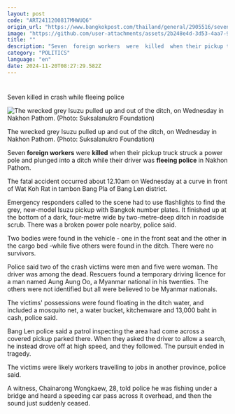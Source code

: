```yaml
---
layout: post
code: "ART2411200817MHWUQ6"
origin_url: "https://www.bangkokpost.com/thailand/general/2905516/seven-killed-in-crash-while-fleeing-police"
image: "https://github.com/user-attachments/assets/2b248e4d-3d53-4aa7-97e5-e86f4beba2bb"
title: ""
description: "Seven  foreign workers  were  killed  when their pickup truck struck a power pole and plunged into a ditch while their driver was  fleeing police  in Nakhon Pathom."
category: "POLITICS"
language: "en"
date: 2024-11-20T08:27:29.582Z
---
```


# 

Seven killed in crash while fleeing police

![The wrecked grey Isuzu pulled up and out of the ditch, on Wednesday in Nakhon Pathom. (Photo: Suksalanukro Foundation)](https://github.com/user-attachments/assets/357b9550-f702-4454-82cf-357da3317617)

The wrecked grey Isuzu pulled up and out of the ditch, on Wednesday in Nakhon Pathom. (Photo: Suksalanukro Foundation)

Seven **foreign workers** were **killed** when their pickup truck struck a power pole and plunged into a ditch while their driver was **fleeing police** in Nakhon Pathom. 

The fatal accident occurred about 12.10am on Wednesday at a curve in front of Wat Koh Rat in tambon Bang Pla of Bang Len district.

Emergency responders called to the scene had to use flashlights to find the grey, new-model Isuzu pickup with Bangkok number plates. It finished up at the bottom of a dark, four-metre wide by two-metre-deep ditch in roadside scrub. There was a broken power pole nearby, police said.

Two bodies were found in the vehicle - one in the front seat and the other in the cargo bed -while five others were found in the ditch. There were no survivors.

Police said two of the crash victims were men and five were woman. The driver was among the dead. Rescuers found a temporary driving licence for a man named Aung Aung Oo, a Myanmar national in his twenties. The others were not identified but all were believed to be Myanmar nationals.

The victims' possessions were found floating in the ditch water, and included a mosquito net, a water bucket, kitchenware and 13,000 baht in cash, police said.

Bang Len police said a patrol inspecting the area had come across a covered pickup parked there. When they asked the driver to allow a search, he instead drove off at high speed, and they followed. The pursuit ended in tragedy.

The victims were likely workers travelling to jobs in another province, police said.

A witness, Chainarong Wongkaew, 28, told police he was fishing under a bridge and heard a speeding car pass across it overhead, and then the sound just suddenly ceased.